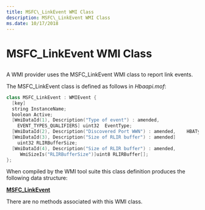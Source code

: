 ```yaml
---
title: MSFC\_LinkEvent WMI Class
description: MSFC\_LinkEvent WMI Class
ms.date: 10/17/2018
---
```


# MSFC\_LinkEvent WMI Class


## <span id="ddk_msfc_linkevent_wmi_class_kr"></span><span id="DDK_MSFC_LINKEVENT_WMI_CLASS_KR"></span>


A WMI provider uses the MSFC\_LinkEvent WMI class to report link events.

The MSFC\_LinkEvent class is defined as follows in *Hbaapi.mof*:

```cpp
class MSFC_LinkEvent : WMIEvent {
  [key] 
  string InstanceName;
  boolean Active;
  [WmiDataId(1), Description("Type of event") : amended,
    EVENT_TYPES_QUALIFIERS] uint32  EventType;
  [WmiDataId(2), Description("Discovered Port WWN") : amended,    HBAType("HBA_WWN")]uint8  AdapterWWN[8];
  [WmiDataId(3), Description("Size of RLIR buffer") : amended]
    uint32 RLIRBufferSize;
  [WmiDataId(4), Description("Size of RLIR buffer") : amended,
     WmiSizeIs("RLIRBufferSize")]uint8 RLIRBuffer[];
};
```

When compiled by the WMI tool suite this class definition produces the following data structure:

[**MSFC\_LinkEvent**](/windows-hardware/drivers/ddi/hbapiwmi/ns-hbapiwmi-_msfc_linkevent)

There are no methods associated with this WMI class.

 

